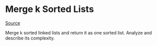 # Merge k Sorted Lists

[Source](https://leetcode.com/problems/merge-k-sorted-lists/description/)

Merge k sorted linked lists and return it as one sorted list. Analyze and describe its complexity.